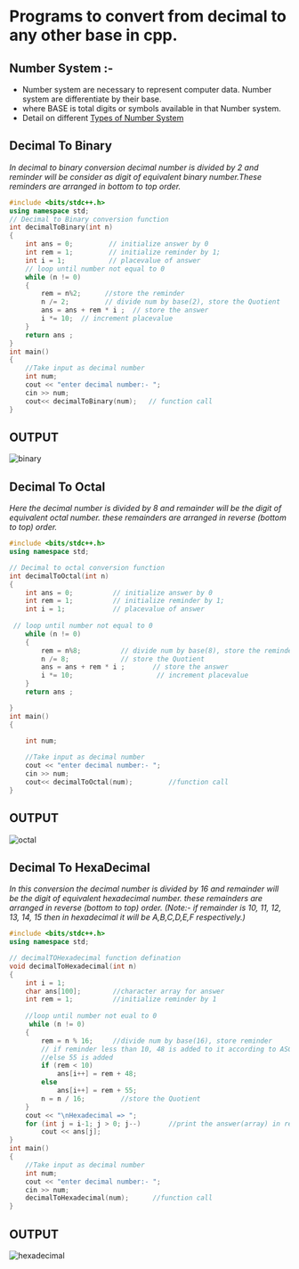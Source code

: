 # Programs to convert from decimal to any other base in cpp.
## Number System :- 
- Number system are necessary to represent computer data. Number system are differentiate by their base.
- where BASE is total digits or symbols available in that Number system.
- Detail on different [Types of Number System](../num_sys.md)
## Decimal To Binary 
*In decimal to binary conversion decimal number is divided by 2 and reminder will be consider as digit of equivalent binary number.These reminders are arranged in bottom to top order.*
```cpp
#include <bits/stdc++.h>
using namespace std;
// Decimal to Binary conversion function
int decimalToBinary(int n)
{
    int ans = 0;         // initialize answer by 0 
    int rem = 1;         // initialize reminder by 1;
    int i = 1;           // placevalue of answer
    // loop until number not equal to 0
    while (n != 0)
    {
        rem = n%2;      //store the reminder 
        n /= 2;         // divide num by base(2), store the Quotient
        ans = ans + rem * i ;  // store the answer 
        i *= 10;  // increment placevalue 
    }
    return ans ;
}
int main()
{
    //Take input as decimal number 
    int num;
    cout << "enter decimal number:- ";
    cin >> num;
    cout<< decimalToBinary(num);   // function call
}
```
## OUTPUT  
![binary](https://user-images.githubusercontent.com/70843941/138641632-58408401-95ef-40bd-9627-363fa94061c1.png)

## Decimal To Octal
*Here the decimal number is divided by 8 and remainder will be the digit of equivalent octal number. these remainders are arranged in reverse (bottom to top) order.*
```cpp
#include <bits/stdc++.h>
using namespace std;

// Decimal to octal conversion function
int decimalToOctal(int n)
{
    int ans = 0;          // initialize answer by 0 
    int rem = 1;          // initialize reminder by 1;
    int i = 1;            // placevalue of answer
    
 // loop until number not equal to 0
    while (n != 0)
    {
        rem = n%8;          // divide num by base(8), store the reminder 
        n /= 8;             // store the Quotient
        ans = ans + rem * i ;       // store the answer 
        i *= 10;                     // increment placevalue 
    }
    return ans ;

}
int main()
{

    int num;
  
    //Take input as decimal number 
    cout << "enter decimal number:- ";
    cin >> num;
    cout<< decimalToOctal(num);         //function call
}
```
## OUTPUT  
![octal](https://user-images.githubusercontent.com/70843941/138641591-c092f98d-1550-4a0f-bf86-759698948025.png)

## Decimal To HexaDecimal
*In this conversion the decimal number is divided by 16 and remainder will be the digit of equivalent hexadecimal number. these remainders are arranged in reverse (bottom to top) order.*
*(Note:- if remainder is 10, 11, 12, 13, 14, 15 then in hexadecimal it will be A,B,C,D,E,F respectively.)*
```cpp
#include <bits/stdc++.h>
using namespace std;

// decimalTOHexadecimal function defination 
void decimalToHexadecimal(int n)
{
    int i = 1;
    char ans[100];        //character array for answer
    int rem = 1;          //initialize reminder by 1
    
    //loop until number not eual to 0
     while (n != 0)
    {
        rem = n % 16;     //divide num by base(16), store reminder
        // if reminder less than 10, 48 is added to it according to ASCII value
        //else 55 is added
        if (rem < 10)      
            ans[i++] = rem + 48;
        else
            ans[i++] = rem + 55;
        n = n / 16;         //store the Quotient
    }
    cout << "\nHexadecimal => ";
    for (int j = i-1; j > 0; j--)       //print the answer(array) in reverse order
        cout << ans[j];
}
int main()
{
    //Take input as decimal number 
    int num;
    cout << "enter decimal number:- ";
    cin >> num;
    decimalToHexadecimal(num);      //function call
}
```
## OUTPUT  
![hexadecimal](https://user-images.githubusercontent.com/70843941/138641536-6b176083-7daa-4d68-8c0b-f211d1ed4351.png)

